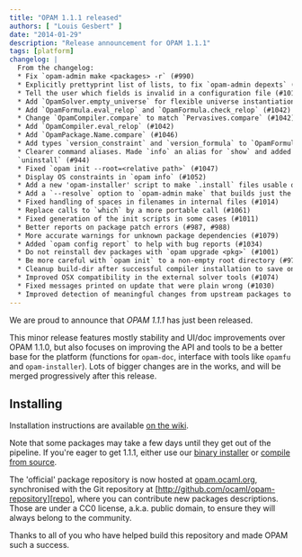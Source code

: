```yaml
---
title: "OPAM 1.1.1 released"
authors: [ "Louis Gesbert" ]
date: "2014-01-29"
description: "Release announcement for OPAM 1.1.1"
tags: [platform]
changelog: |
  From the changelog:  
  * Fix `opam-admin make <packages> -r` (#990)
  * Explicitly prettyprint list of lists, to fix `opam-admin depexts` (#997)
  * Tell the user which fields is invalid in a configuration file (#1016)
  * Add `OpamSolver.empty_universe` for flexible universe instantiation (#1033)
  * Add `OpamFormula.eval_relop` and `OpamFormula.check_relop` (#1042)
  * Change `OpamCompiler.compare` to match `Pervasives.compare` (#1042)
  * Add `OpamCompiler.eval_relop` (#1042)
  * Add `OpamPackage.Name.compare` (#1046)
  * Add types `version_constraint` and `version_formula` to `OpamFormula` (#1046)
  * Clearer command aliases. Made `info` an alias for `show` and added the alias
  `uninstall` (#944)
  * Fixed `opam init --root=<relative path>` (#1047)
  * Display OS constraints in `opam info` (#1052)
  * Add a new 'opam-installer' script to make `.install` files usable outside of opam (#1026)
  * Add a `--resolve` option to `opam-admin make` that builds just the archives you need for a specific installation (#1031)
  * Fixed handling of spaces in filenames in internal files (#1014)
  * Replace calls to `which` by a more portable call (#1061)
  * Fixed generation of the init scripts in some cases (#1011)
  * Better reports on package patch errors (#987, #988)
  * More accurate warnings for unknown package dependencies (#1079)
  * Added `opam config report` to help with bug reports (#1034)
  * Do not reinstall dev packages with `opam upgrade <pkg>` (#1001)
  * Be more careful with `opam init` to a non-empty root directory (#974)
  * Cleanup build-dir after successful compiler installation to save on space (#1006)
  * Improved OSX compatibility in the external solver tools (#1074)
  * Fixed messages printed on update that were plain wrong (#1030)
  * Improved detection of meaningful changes from upstream packages to trigger recompilation
---
```


We are proud to announce that *OPAM 1.1.1* has just been released.

This minor release features mostly stability and UI/doc improvements over
OPAM 1.1.0, but also focuses on improving the API and tools to be a better
base for the platform (functions for `opam-doc`, interface with tools like
`opamfu` and `opam-installer`). Lots of bigger changes are in the works, and
will be merged progressively after this release.


## Installing ##

Installation instructions are available
[on the wiki](https://opam.ocaml.org/doc/Quick_Install.html).

Note that some packages may take a few days until they get out of the
pipeline. If you're eager to get 1.1.1, either use our
[binary installer](https://raw.github.com/ocaml/opam/master/shell/opam_installer.sh) or
[compile from source](https://github.com/ocaml/opam/releases/tag/1.1.1).

The 'official' package repository is now hosted at [opam.ocaml.org][],
synchronised with the Git repository at
[http://github.com/ocaml/opam-repository][repo],
where you can contribute new packages descriptions. Those are under a CC0
license, a.k.a. public domain, to ensure they will always belong to the
community.

Thanks to all of you who have helped build this repository and made OPAM
such a success.

[opam.ocaml.org]: https://opam.ocaml.org
[repo]: http://github.com/ocaml/opam-repository
